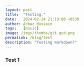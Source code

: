 ```yaml
---
layout: post
title:  "Testing."
date:   2024-02-24 21:19:00 +0530
author: Arbaz Hussain
tags:   [music]
image: /imgs/thumbs/git-gud.png
permalink: /blog/test
description: "Testing markdown?"  
---
```


### Test 1